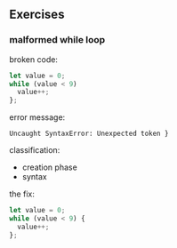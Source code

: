 ## Exercises

### malformed while loop

broken code:
```js
let value = 0;
while (value < 9) 
  value++;
};
```
error message:
```
Uncaught SyntaxError: Unexpected token }
```
classification:
* creation phase
* syntax

the fix:
```js
let value = 0;
while (value < 9) {
  value++;
};
```
